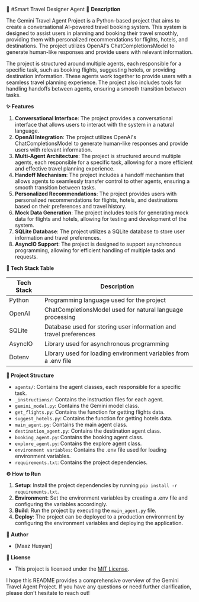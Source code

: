 🚀 #Smart Travel Designer Agent
📖 **Description**

The Gemini Travel Agent Project is a Python-based project that aims to create a conversational AI-powered travel booking system. This system is designed to assist users in planning and booking their travel smoothly, providing them with personalized recommendations for flights, hotels, and destinations. The project utilizes OpenAI's ChatCompletionsModel to generate human-like responses and provide users with relevant information.

The project is structured around multiple agents, each responsible for a specific task, such as booking flights, suggesting hotels, or providing destination information. These agents work together to provide users with a seamless travel planning experience. The project also includes tools for handling handoffs between agents, ensuring a smooth transition between tasks.

**✨ Features**

1. **Conversational Interface**: The project provides a conversational interface that allows users to interact with the system in a natural language.
2. **OpenAI Integration**: The project utilizes OpenAI's ChatCompletionsModel to generate human-like responses and provide users with relevant information.
3. **Multi-Agent Architecture**: The project is structured around multiple agents, each responsible for a specific task, allowing for a more efficient and effective travel planning experience.
4. **Handoff Mechanism**: The project includes a handoff mechanism that allows agents to seamlessly transfer control to other agents, ensuring a smooth transition between tasks.
5. **Personalized Recommendations**: The project provides users with personalized recommendations for flights, hotels, and destinations based on their preferences and travel history.
6. **Mock Data Generation**: The project includes tools for generating mock data for flights and hotels, allowing for testing and development of the system.
7. **SQLite Database**: The project utilizes a SQLite database to store user information and travel preferences.
8. **AsyncIO Support**: The project is designed to support asynchronous programming, allowing for efficient handling of multiple tasks and requests.

**🧰 Tech Stack Table**

| Tech Stack | Description |
| --- | --- |
| Python | Programming language used for the project |
| OpenAI | ChatCompletionsModel used for natural language processing |
| SQLite | Database used for storing user information and travel preferences |
| AsyncIO | Library used for asynchronous programming |
| Dotenv | Library used for loading environment variables from a .env file |

**📁 Project Structure**

* `agents/`: Contains the agent classes, each responsible for a specific task.
* `_instructions/`: Contains the instruction files for each agent.
* `gemini_model.py`: Contains the Gemini model class.
* `get_flights.py`: Contains the function for getting flights data.
* `suggest_hotels.py`: Contains the function for getting hotels data.
* `main_agent.py`: Contains the main agent class.
* `destination_agent.py`: Contains the destination agent class.
* `booking_agent.py`: Contains the booking agent class.
* `explore_agent.py`: Contains the explore agent class.
* `environment variables`: Contains the .env file used for loading environment variables.
* `requirements.txt`: Contains the project dependencies.

**⚙️ How to Run**

1. **Setup**: Install the project dependencies by running `pip install -r requirements.txt`.
2. **Environment**: Set the environment variables by creating a .env file and configuring the variables accordingly.
3. **Build**: Run the project by executing the `main_agent.py` file.
4. **Deploy**: The project can be deployed to a production environment by configuring the environment variables and deploying the application.

**👤 Author**

* [Maaz Husyan]

**📝 License**

* This project is licensed under the [MIT License](https://opensource.org/licenses/MIT).

I hope this README provides a comprehensive overview of the Gemini Travel Agent Project. If you have any questions or need further clarification, please don't hesitate to reach out! 